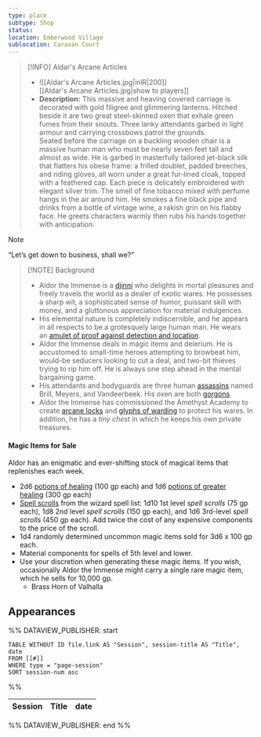 ```yaml
---
type: place
subtype: Shop
status: 
location: Emberwood Village
sublocation: Caravan Court
---
```


>[!INFO] Aldar's Arcane Articles
>- ![[Aldar's Arcane Articles.jpg|inlR|200]]
<br/> [[Aldar's Arcane Articles.jpg|show to players]]
> - **Description:** This massive and heaving covered carriage is decorated with gold filigree and glimmering lanterns. Hitched beside it are two great steel-skinned oxen that exhale green fumes from their snouts. Three lanky attendants garbed in light armour and carrying crossbows patrol the grounds.<br/>Seated before the carriage on a buckling wooden chair is a massive human man who must be nearly seven feet tall and almost as wide. He is garbed in masterfully tailored jet-black silk that flatters his obese frame: a frilled doublet, padded breeches, and riding gloves, all worn under a great fur-lined cloak, topped with a feathered cap. Each piece is delicately embroidered with elegant silver trim. The smell of fine tobacco mixed with perfume hangs in the air around him. He smokes a fine black pipe and drinks from a bottle of vintage wine, a rakish grin on his flabby face. He greets characters warmly then rubs his hands together with anticipation. 

> [!NOTE]
> “Let’s get down to business, shall we?”

>[!NOTE] Background
>- Aldor the Immense is a [djinni](https://www.dndbeyond.com/monsters/16842-djinni) who delights in mortal pleasures and freely travels the world as a dealer of exotic wares. He possesses a sharp wit, a sophisticated sense of humor, puissant skill with money, and a gluttonous appreciation for material indulgences.
>- His elemental nature is completely indiscernible, and he appears in all respects to be a grotesquely large human man. He wears an [amulet of proof against detection and location](https://www.dndbeyond.com/magic-items/4569-amulet-of-proof-against-detection-and-location).
>- Aldor the Immense deals in magic items and delerium. He is accustomed to small-time heroes attempting to browbeat him, would-be seducers looking to cut a deal, and two-bit thieves trying to rip him off. He is always one step ahead in the mental bargaining game.
>- His attendants and bodyguards are three human [assassins](https://www.dndbeyond.com/monsters/16790-assassin) named Brill, Meyers, and Vandeerbeek. His oxen are both [gorgons](https://www.dndbeyond.com/monsters/16908-gorgon).
>- Aldor the Immense has commissioned the Amethyst Academy to create [arcane locks](https://www.dndbeyond.com/spells/2003-arcane-lock) and [glyphs of warding](https://www.dndbeyond.com/spells/2125-glyph-of-warding) to protect his wares. In addition, he has a _tiny chest_ in which he keeps his own private treasures.


#### [](https://www.dndbeyond.com/sources/dnd/dodr/emberwood-village#MagicItemsforSale)Magic Items for Sale

Aldor has an enigmatic and ever-shifting stock of magical items that replenishes each week.

- 2d6 [potions of healing](https://www.dndbeyond.com/equipment/71-potion-of-healing) (100 gp each) and 1d6 [potions of greater healing](https://www.dndbeyond.com/magic-items/5133-potion-of-healing-greater) (300 gp each)
- [Spell scrolls](https://www.dndbeyond.com/magic-items/5418-spell-scroll) from the wizard spell list: 1d10 1st level _spell scrolls_ (75 gp each), 1d8 2nd level _spell scrolls_ (150 gp each), and 1d6 3rd-level _spell scrolls_ (450 gp each). Add twice the cost of any expensive components to the price of the scroll.
- 1d4 randomly determined uncommon magic items sold for 3d6 x 100 gp each.
- Material components for spells of 5th level and lower.
- Use your discretion when generating these magic items. If you wish, occasionally Aldor the Immense might carry a single rare magic item, which he sells for 10,000 gp.
	- Brass Horn of Valhalla

## Appearances

%% DATAVIEW_PUBLISHER: start
```dataview
TABLE WITHOUT ID file.link AS "Session", session-title AS "Title", date
FROM [[#]]
WHERE type = "page-session"
SORT session-num asc
```
%%

| Session | Title | date |
| ------- | ----- | ---- |

%% DATAVIEW_PUBLISHER: end %%